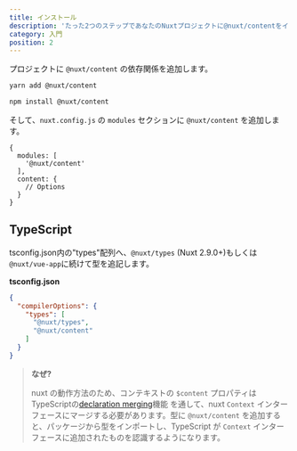 ```yaml
---
title: インストール
description: 'たった2つのステップであなたのNuxtプロジェクトに@nuxt/contentをインストールします'
category: 入門
position: 2
---
```


プロジェクトに `@nuxt/content` の依存関係を追加します。

<code-group>
  <code-block label="Yarn" active>

  ```bash
  yarn add @nuxt/content
  ```

  </code-block>
  <code-block label="NPM">

  ```bash
  npm install @nuxt/content
  ```

  </code-block>
</code-group>

そして、`nuxt.config.js` の `modules` セクションに `@nuxt/content` を追加します。

```js[nuxt.config.js]
{
  modules: [
    '@nuxt/content'
  ],
  content: {
    // Options
  }
}
```

## TypeScript

tsconfig.json内の"types"配列へ、`@nuxt/types` (Nuxt 2.9.0+)もしくは`@nuxt/vue-app`に続けて型を追記します。

**tsconfig.json**

```json
{
  "compilerOptions": {
    "types": [
      "@nuxt/types",
      "@nuxt/content"
    ]
  }
}
```

> **なぜ?**
>
> nuxt の動作方法のため、コンテキストの `$content` プロパティは TypeScriptの[declaration merging](https://www.typescriptlang.org/docs/handbook/declaration-merging.html)機能 を通して、nuxt `Context` インターフェースにマージする必要があります。型に `@nuxt/content` を追加すると、パッケージから型をインポートし、TypeScript が `Context` インターフェースに追加されたものを認識するようになります。
